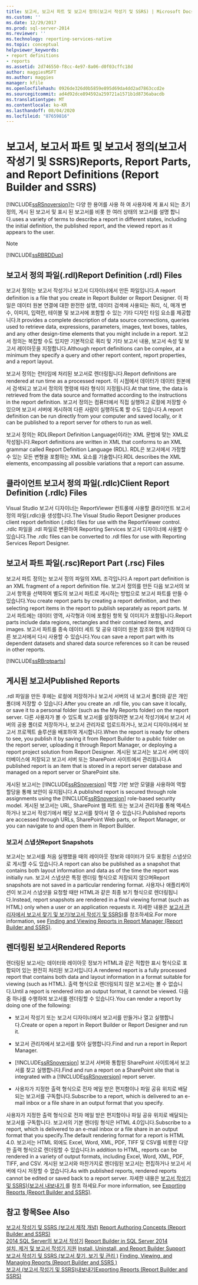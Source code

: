 ```yaml
---
title: 보고서, 보고서 파트 및 보고서 정의(보고서 작성기 및 SSRS) | Microsoft Docs
ms.custom: ''
ms.date: 12/29/2017
ms.prod: sql-server-2014
ms.reviewer: ''
ms.technology: reporting-services-native
ms.topic: conceptual
helpviewer_keywords:
- report definitions
- reports
ms.assetid: 2d746550-f8cc-4e97-8a06-d0f03cffc18d
author: maggiesMSFT
ms.author: maggies
manager: kfile
ms.openlocfilehash: 0926de326d0b5859e895d69da4dd2ad7863ccd2e
ms.sourcegitcommit: ad4d92dce894592a259721a1571b1d8736abacdb
ms.translationtype: MT
ms.contentlocale: ko-KR
ms.lasthandoff: 08/04/2020
ms.locfileid: "87659816"
---
```

# <a name="reports-report-parts-and-report-definitions-report-builder-and-ssrs"></a><span data-ttu-id="f6fa5-102">보고서, 보고서 파트 및 보고서 정의(보고서 작성기 및 SSRS)</span><span class="sxs-lookup"><span data-stu-id="f6fa5-102">Reports, Report Parts, and Report Definitions (Report Builder and SSRS)</span></span>
  [!INCLUDE[ssRSnoversion](../../includes/ssrsnoversion-md.md)]<span data-ttu-id="f6fa5-103">는 다양 한 용어를 사용 하 여 사용자에 게 표시 되는 초기 정의, 게시 된 보고서 및 표시 된 보고서를 비롯 한 여러 상태의 보고서를 설명 합니다.</span><span class="sxs-lookup"><span data-stu-id="f6fa5-103">uses a variety of terms to describe a report in different states, including the initial definition, the published report, and the viewed report as it appears to the user.</span></span>  
  
> [!NOTE]  
>  [!INCLUDE[ssRBRDDup](../../includes/ssrbrddup-md.md)]  
  
## <a name="report-definition-rdl-files"></a><span data-ttu-id="f6fa5-104">보고서 정의 파일(.rdl)</span><span class="sxs-lookup"><span data-stu-id="f6fa5-104">Report Definition (.rdl) Files</span></span>  
 <span data-ttu-id="f6fa5-105">보고서 정의는 보고서 작성기나 보고서 디자이너에서 만든 파일입니다.</span><span class="sxs-lookup"><span data-stu-id="f6fa5-105">A report definition is a file that you create in Report Builder or Report Designer.</span></span> <span data-ttu-id="f6fa5-106">이 파일은 데이터 원본 연결에 대한 완전한 설명, 데이터 검색에 사용되는 쿼리, 식, 매개 변수, 이미지, 입력란, 테이블 및 보고서에 포함할 수 있는 기타 디자인 타임 요소를 제공합니다.</span><span class="sxs-lookup"><span data-stu-id="f6fa5-106">It provides a complete description of data source connections, queries used to retrieve data, expressions, parameters, images, text boxes, tables, and any other design-time elements that you might include in a report.</span></span> <span data-ttu-id="f6fa5-107">보고서 정의는 복잡할 수도 있지만 기본적으로 쿼리 및 기타 보고서 내용, 보고서 속성 및 보고서 레이아웃을 지정합니다.</span><span class="sxs-lookup"><span data-stu-id="f6fa5-107">Although report definitions can be complex, at a minimum they specify a query and other report content, report properties, and a report layout.</span></span>  
  
 <span data-ttu-id="f6fa5-108">보고서 정의는 런타임에 처리된 보고서로 렌더링됩니다.</span><span class="sxs-lookup"><span data-stu-id="f6fa5-108">Report definitions are rendered at run time as a processed report.</span></span> <span data-ttu-id="f6fa5-109">이 시점에서 데이터가 데이터 원본에서 검색되고 보고서 정의의 명령에 따라 형식이 지정됩니다.</span><span class="sxs-lookup"><span data-stu-id="f6fa5-109">At that time, the data is retrieved from the data source and formatted according to the instructions in the report definition.</span></span> <span data-ttu-id="f6fa5-110">보고서 정의는 컴퓨터에서 직접 실행하고 로컬에 저장할 수 있으며 보고서 서버에 게시하여 다른 사람이 실행하도록 할 수도 있습니다.</span><span class="sxs-lookup"><span data-stu-id="f6fa5-110">A report definition can be run directly from your computer and saved locally, or it can be published to a report server for others to run as well.</span></span>  
  
 <span data-ttu-id="f6fa5-111">보고서 정의는 RDL(Report Definition Language)이라는 XML 문법에 맞는 XML로 작성됩니다.</span><span class="sxs-lookup"><span data-stu-id="f6fa5-111">Report definitions are written in XML that conforms to an XML grammar called Report Definition Language (RDL).</span></span> <span data-ttu-id="f6fa5-112">RDL은 보고서에서 가정할 수 있는 모든 변형을 포함하는 XML 요소를 기술합니다.</span><span class="sxs-lookup"><span data-stu-id="f6fa5-112">RDL describes the XML elements, encompassing all possible variations that a report can assume.</span></span>  
  
## <a name="client-report-definition-rdlc-files"></a><span data-ttu-id="f6fa5-113">클라이언트 보고서 정의 파일(.rdlc)</span><span class="sxs-lookup"><span data-stu-id="f6fa5-113">Client Report Definition (.rdlc) Files</span></span>  
 <span data-ttu-id="f6fa5-114">Visual Studio 보고서 디자이너는 ReportViewer 컨트롤에 사용할 클라이언트 보고서 정의 파일(.rdlc)을 생성합니다.</span><span class="sxs-lookup"><span data-stu-id="f6fa5-114">The Visual Studio Report Designer produces client report definition (.rdlc) files for use with the ReportViewer control.</span></span> <span data-ttu-id="f6fa5-115">.rdlc 파일을 .rdl 파일로 변환하여 Reporting Services 보고서 디자이너에 사용할 수 있습니다.</span><span class="sxs-lookup"><span data-stu-id="f6fa5-115">The .rdlc files can be converted to .rdl files for use with Reporting Services Report Designer.</span></span>  
  
## <a name="report-part-rsc-files"></a><span data-ttu-id="f6fa5-116">보고서 파트 파일(.rsc)</span><span class="sxs-lookup"><span data-stu-id="f6fa5-116">Report Part (.rsc) Files</span></span>  
 <span data-ttu-id="f6fa5-117">보고서 파트 정의는 보고서 정의 파일의 XML 조각입니다.</span><span class="sxs-lookup"><span data-stu-id="f6fa5-117">A report part definition is an XML fragment of a report definition file.</span></span> <span data-ttu-id="f6fa5-118">보고서 정의를 만든 다음 보고서의 보고서 항목을 선택하여 별도의 보고서 파트로 게시하는 방법으로 보고서 파트를 만들 수 있습니다.</span><span class="sxs-lookup"><span data-stu-id="f6fa5-118">You create report parts by creating a report definition, and then selecting report items in the report to publish separately as report parts.</span></span> <span data-ttu-id="f6fa5-119">보고서 파트에는 데이터 영역, 사각형과 이에 포함된 항목 및 이미지가 포함됩니다.</span><span class="sxs-lookup"><span data-stu-id="f6fa5-119">Report parts include data regions, rectangles and their contained items, and images.</span></span> <span data-ttu-id="f6fa5-120">보고서 파트를 종속 데이터 세트 및 공유 데이터 원본 참조와 함께 저장하여 다른 보고서에서 다시 사용할 수 있습니다.</span><span class="sxs-lookup"><span data-stu-id="f6fa5-120">You can save a report part with its dependent datasets and shared data source references so it can be reused in other reports.</span></span>  
  
 [!INCLUDE[ssRBrptparts](../../includes/ssrbrptparts-md.md)]  
  
## <a name="published-reports"></a><span data-ttu-id="f6fa5-121">게시된 보고서</span><span class="sxs-lookup"><span data-stu-id="f6fa5-121">Published Reports</span></span>  
 <span data-ttu-id="f6fa5-122">.rdl 파일을 만든 후에는 로컬에 저장하거나 보고서 서버의 내 보고서 폴더와 같은 개인 폴더에 저장할 수 있습니다.</span><span class="sxs-lookup"><span data-stu-id="f6fa5-122">After you create an .rdl file, you can save it locally, or save it to a personal folder (such as the My Reports folder) on the report server.</span></span> <span data-ttu-id="f6fa5-123">다른 사용자가 볼 수 있도록 보고서를 설정하려면 보고서 작성기에서 보고서 서버의 공용 폴더로 저장하거나, 보고서 관리자로 업로드하거나, 보고서 디자이너에서 보고서 프로젝트 솔루션을 배포하여 게시합니다.</span><span class="sxs-lookup"><span data-stu-id="f6fa5-123">When the report is ready for others to see, you publish it by saving it from Report Builder to a public folder on the report server, uploading it through Report Manager, or deploying a report project solution from Report Designer.</span></span> <span data-ttu-id="f6fa5-124">게시된 보고서는 보고서 서버 데이터베이스에 저장되고 보고서 서버 또는 SharePoint 사이트에서 관리됩니다.</span><span class="sxs-lookup"><span data-stu-id="f6fa5-124">A published report is an item that is stored in a report server database and managed on a report server or SharePoint site.</span></span>  
  
 <span data-ttu-id="f6fa5-125">게시된 보고서는 [!INCLUDE[ssRSnoversion](../../includes/ssrsnoversion-md.md)] 역할 기반 보안 모델을 사용하여 역할 할당을 통해 보안이 유지됩니다.</span><span class="sxs-lookup"><span data-stu-id="f6fa5-125">A published report is secured through role assignments using the [!INCLUDE[ssRSnoversion](../../includes/ssrsnoversion-md.md)] role-based security model.</span></span> <span data-ttu-id="f6fa5-126">게시된 보고서는 URL, SharePoint 웹 파트 또는 보고서 관리자를 통해 액세스하거나 보고서 작성기에서 해당 보고서를 찾아서 열 수 있습니다.</span><span class="sxs-lookup"><span data-stu-id="f6fa5-126">Published reports are accessed through URLs, SharePoint Web parts, or Report Manager, or you can navigate to and open them in Report Builder.</span></span>  
  
### <a name="report-snapshots"></a><span data-ttu-id="f6fa5-127">보고서 스냅샷</span><span class="sxs-lookup"><span data-stu-id="f6fa5-127">Report Snapshots</span></span>  
 <span data-ttu-id="f6fa5-128">보고서는 보고서를 처음 실행했을 때의 레이아웃 정보와 데이터가 모두 포함된 스냅샷으로 게시할 수도 있습니다.</span><span class="sxs-lookup"><span data-stu-id="f6fa5-128">A report can also be published as a snapshot that contains both layout information and data as of the time the report was initially run.</span></span> <span data-ttu-id="f6fa5-129">보고서 스냅샷은 특정 렌더링 형식으로 저장되지 않으며</span><span class="sxs-lookup"><span data-stu-id="f6fa5-129">Report snapshots are not saved in a particular rendering format.</span></span> <span data-ttu-id="f6fa5-130">사용자나 애플리케이션이 보고서 스냅샷을 요청할 때만 HTML과 같은 최종 보기 형식으로 렌더링됩니다.</span><span class="sxs-lookup"><span data-stu-id="f6fa5-130">Instead, report snapshots are rendered in a final viewing format (such as HTML) only when a user or an application requests it.</span></span> <span data-ttu-id="f6fa5-131">자세한 내용은 [보고서 관리자에서 보고서 찾기 및 보기&#40;보고서 작성기 및 SSRS&#41;](../report-builder/finding-and-viewing-reports-in-the-web-portal-report-builder-and-ssrs.md)를 참조하세요.</span><span class="sxs-lookup"><span data-stu-id="f6fa5-131">For more information, see [Finding and Viewing Reports in Report Manager &#40;Report Builder and SSRS&#41;](../report-builder/finding-and-viewing-reports-in-the-web-portal-report-builder-and-ssrs.md).</span></span>  
  
## <a name="rendered-reports"></a><span data-ttu-id="f6fa5-132">렌더링된 보고서</span><span class="sxs-lookup"><span data-stu-id="f6fa5-132">Rendered Reports</span></span>  
 <span data-ttu-id="f6fa5-133">렌더링된 보고서는 데이터와 레이아웃 정보가 HTML과 같은 적합한 표시 형식으로 포함되어 있는 완전히 처리된 보고서입니다.</span><span class="sxs-lookup"><span data-stu-id="f6fa5-133">A rendered report is a fully processed report that contains both data and layout information in a format suitable for viewing (such as HTML).</span></span> <span data-ttu-id="f6fa5-134">출력 형식으로 렌더링되지 않은 보고서는 볼 수 없습니다.</span><span class="sxs-lookup"><span data-stu-id="f6fa5-134">Until a report is rendered into an output format, it cannot be viewed.</span></span> <span data-ttu-id="f6fa5-135">다음 중 하나를 수행하여 보고서를 렌더링할 수 있습니다.</span><span class="sxs-lookup"><span data-stu-id="f6fa5-135">You can render a report by doing one of the following:</span></span>  
  
-   <span data-ttu-id="f6fa5-136">보고서 작성기 또는 보고서 디자이너에서 보고서를 만들거나 열고 실행합니다.</span><span class="sxs-lookup"><span data-stu-id="f6fa5-136">Create or open a report in Report Builder or Report Designer and run it.</span></span>  
  
-   <span data-ttu-id="f6fa5-137">보고서 관리자에서 보고서를 찾아 실행합니다.</span><span class="sxs-lookup"><span data-stu-id="f6fa5-137">Find and run a report in Report Manager.</span></span>  
  
-   <span data-ttu-id="f6fa5-138">[!INCLUDE[ssRSnoversion](../../includes/ssrsnoversion-md.md)] 보고서 서버와 통합된 SharePoint 사이트에서 보고서를 찾고 실행합니다.</span><span class="sxs-lookup"><span data-stu-id="f6fa5-138">Find and run a report on a SharePoint site that is integrated with a [!INCLUDE[ssRSnoversion](../../includes/ssrsnoversion-md.md)] report server.</span></span>  
  
-   <span data-ttu-id="f6fa5-139">사용자가 지정한 출력 형식으로 전자 메일 받은 편지함이나 파일 공유 위치로 배달되는 보고서를 구독합니다.</span><span class="sxs-lookup"><span data-stu-id="f6fa5-139">Subscribe to a report, which is delivered to an e-mail inbox or a file share in an output format that you specify.</span></span>  
  
 <span data-ttu-id="f6fa5-140">사용자가 지정한 출력 형식으로 전자 메일 받은 편지함이나 파일 공유 위치로 배달되는 보고서를 구독합니다. 보고서의 기본 렌더링 형식은 HTML 4.0입니다.</span><span class="sxs-lookup"><span data-stu-id="f6fa5-140">Subscribe to a report, which is delivered to an e-mail inbox or a file share in an output format that you specify.The default rendering format for a report is HTML 4.0.</span></span> <span data-ttu-id="f6fa5-141">보고서는 HTML 외에도 Excel, Word, XML, PDF, TIFF 및 CSV를 비롯한 다양한 출력 형식으로 렌더링할 수 있습니다.</span><span class="sxs-lookup"><span data-stu-id="f6fa5-141">In addition to HTML, reports can be rendered in a variety of output formats, including Excel, Word, XML, PDF, TIFF, and CSV.</span></span> <span data-ttu-id="f6fa5-142">게시된 보고서와 마찬가지로 렌더링된 보고서는 편집하거나 보고서 서버에 다시 저장할 수 없습니다.</span><span class="sxs-lookup"><span data-stu-id="f6fa5-142">As with published reports, rendered reports cannot be edited or saved back to a report server.</span></span> <span data-ttu-id="f6fa5-143">자세한 내용은 [보고서 작성기 및 SSRS&#41;&#40;보고서 내보내기 ](../report-builder/export-reports-report-builder-and-ssrs.md)를 참조 하세요.</span><span class="sxs-lookup"><span data-stu-id="f6fa5-143">For more information, see [Exporting Reports &#40;Report Builder and SSRS&#41;](../report-builder/export-reports-report-builder-and-ssrs.md).</span></span>  
  
## <a name="see-also"></a><span data-ttu-id="f6fa5-144">참고 항목</span><span class="sxs-lookup"><span data-stu-id="f6fa5-144">See Also</span></span>  
 <span data-ttu-id="f6fa5-145">[보고서 작성기 및 SSRS &#40;보고서 제작 개념&#41;](report-authoring-concepts-report-builder-and-ssrs.md) </span><span class="sxs-lookup"><span data-stu-id="f6fa5-145">[Report Authoring Concepts &#40;Report Builder and SSRS&#41;](report-authoring-concepts-report-builder-and-ssrs.md) </span></span>  
 <span data-ttu-id="f6fa5-146">[2014 SQL Server의 보고서 작성기](../report-builder/report-builder-in-sql-server-2016.md) </span><span class="sxs-lookup"><span data-stu-id="f6fa5-146">[Report Builder in SQL Server 2014](../report-builder/report-builder-in-sql-server-2016.md) </span></span>  
 <span data-ttu-id="f6fa5-147">[설치, 제거 및 보고서 작성기 지원](../install-uninstall-and-report-builder-support.md) </span><span class="sxs-lookup"><span data-stu-id="f6fa5-147">[Install, Uninstall, and Report Builder Support](../install-uninstall-and-report-builder-support.md) </span></span>  
 <span data-ttu-id="f6fa5-148">[보고서 작성기 및 SSRS &#40;보고서 찾기, 보기 및 관리 &#41;](../report-builder/finding-viewing-and-managing-reports-report-builder-and-ssrs.md) </span><span class="sxs-lookup"><span data-stu-id="f6fa5-148">[Finding, Viewing, and Managing Reports &#40;Report Builder and SSRS &#41;](../report-builder/finding-viewing-and-managing-reports-report-builder-and-ssrs.md) </span></span>  
 [<span data-ttu-id="f6fa5-149">보고서 &#40;보고서 작성기 및 SSRS&#41;내보내기</span><span class="sxs-lookup"><span data-stu-id="f6fa5-149">Exporting Reports &#40;Report Builder and SSRS&#41;</span></span>](../report-builder/export-reports-report-builder-and-ssrs.md)  
  
  
